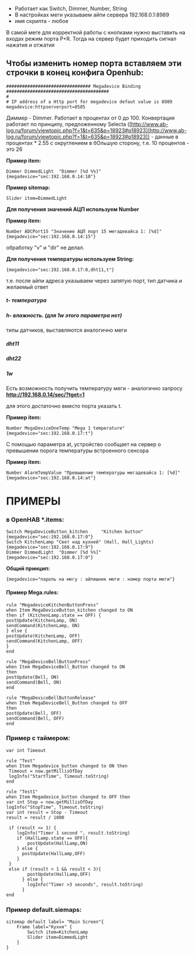 - Работает как Switch, Dimmer, Number, String 
 - В настройках меги указываем айпи сервера 192.168.0.1:8989 
 - имя скрипта - любое

В самой меге для корректной работы с кнопками нужно выставить на входах режим порта P+R. Тогда на сервер будет приходить сигнал нажатия и отжатия

## Чтобы изменить номер порта вставляем эти строчки в конец конфига Openhub: ##

    ################################ Megadevice Binding #######################################
    #
    # IP address of a Http port for megadevice defaut value is 8989
    megadevice:httpserverport=8585

Диммер - Dimmer. 
Работает в процентах от 0 до 100. 
Конвертация работает по принципу, предложенному Selecta ([http://www.ab-log.ru/forum/viewtopic.php?f=1&t=635&p=18923#p18923](http://www.ab-log.ru/forum/viewtopic.php?f=1&t=635&p=18923#p18923)) - данные в процентах * 2.55 с округлением в бОльшую сторону, т.е. 10 процентов - это 26

**Пример item:**

    Dimmer DimmedLight	"Dimmer [%d %%]"	{megadevice="sec:192.168.0.14:10"}

**Пример sitemap:**

    Slider item=DimmedLight



**Для получения значений АЦП используем Number**

**Пример item:**

    Number ADCPort15 "Значение АЦП порт 15 мегадевайса 1: [%d]" {megadevice="sec:192.168.0.14:15"}

обработку "v" и "dir" не делал. 

**Для получения температуры используем String:**

    {megadevice="sec:192.168.0.17:0,dht11,t"}

т.е. после айпи адреса указываем через запятую порт, тип датчика и желаемый ответ

##### t- температура
##### h- влажность. (для 1w этого параметра нет)
типы датчиков, выставляются аналогично меги
##### dht11
##### dht22
##### 1w

Есть возможность получить температуру меги - аналогично запросу **http://192.168.0.14/sec/?tget=1**

для этого достаточно вместо порта указать t. 

**Пример item:**

    Number MegaDeviceOneTemp "Mega 1 temperature" {megadevice="sec:192.168.0.17:t"}

С помощью параметра at, устройство сообщает на сервер о превышении порога температуры встроенного сенсора

**Пример item:**

    Number AlarmTempValue "Превышение температуры мегадевайса 1: [%d]" {megadevice="sec:192.168.0.14:at"}

# ПРИМЕРЫ #

### в OpenHAB *.items:

    Switch MegaDeviceButton_kitchen 	"Kitchen button" {megadevice="sec:192.168.0.17:0"}
    Switch KitchenLamp "Свет над кухней" (Hall, Hall_Lights) {megadevice="sec:192.168.0.17:9"}
    Dimmer DimmedLight	"Dimmer [%d %%]"	{megadevice="sec:192.168.0.17:0"}

**Общий принцип:**

    {megadevice="пароль на мегу : айпишник меги : номер порта меги"}


#### Пример Mega.rules:

    rule "MegadeviceKitchenButtonPress"
    when Item MegaDeviceButton_kitchen changed to ON
    then if (KitchenLamp.state == OFF) {
	postUpdate(KitchenLamp, ON)
	sendCommand(KitchenLamp, ON)
    } else {
	postUpdate(KitchenLamp, OFF)
	sendCommand(KitchenLamp, OFF)
    }
    end

    rule "MegaDeviceBellButtonPress"
    when Item MegaDeviceBell_Button changed to ON
    then
	postUpdate(Bell, ON)
	sendCommand(Bell, ON)
    end

    rule "MegaDeviceBellButtonRelease"
    when Item MegaDeviceBell_Button changed to OFF
    then
	postUpdate(Bell, OFF)
	sendCommand(Bell, OFF)
    end


### Пример с таймером:

    var int Timeout

    rule "Test"
    when Item Megadevice_button changed to ON then
     Timeout = now.getMillisOfDay
     logInfo("StartTime", Timeout.toString)
    end

    rule "Test1"
    when Item Megadevice_button changed to OFF then
    var int Stop = now.getMillisOfDay
    logInfo("StopTime", Timeout.toString)
    var int result = Stop - Timeout
    result = result / 1000
 
     if (result <= 1) {
     	logInfo("Timer 1 second ", result.toString)
     	if (HallLamp.state == OFF){
            postUpdate(HallLamp,ON) 
        } else {
          postUpdate(HallLamp,OFF)
        }
     }
     else if (result > 1 && result < 3){
     		postUpdate(HallLamp,OFF)
     	  } else {
     		logInfo("Timer >3 seconds", result.toString)
     	  }
    end

### Пример default.siemaps:


    sitemap default label= "Main Screen"{
		Frame label="Кухня" {
			Switch item=KitchenLamp
			Slider item=DimmedLight
		}
    }


